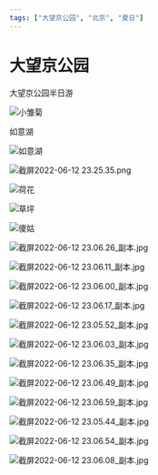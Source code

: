 ```yaml
---
tags: ["大望京公园", "北京", "夏日"]
---
```


# 大望京公园

大望京公园半日游

![小雏菊](https://0.z.wiki/images/20220612/ecba6dc96c1342caa1042f9096068ac5.jpg)

如意湖

![如意湖](https://1.z.wiki/images/20220612/d2688853bb2941edba82105220c3007f.jpg)

![截屏2022-06-12 23.25.35.png](https://2.z.wiki/images/20220612/da1a5feb81cd4154ac14401132502029.png?x-oss-process=image/resize,w_800/quality,q_80)

![荷花](https://3.z.wiki/images/20220612/e728aa20ef2940ec8e18aa557056c242.jpg)

![草坪](https://4.z.wiki/images/20220612/09000d53987f4e4087217d489f489a77.jpg)

![傻姑](https://0.z.wiki/images/20220612/db2be3faafb94478a9126b2010abe980.jpg)

![截屏2022-06-12 23.06.26_副本.jpg](https://1.z.wiki/images/20220612/6e97537393e54981af0899b3c9dfb33f.jpg)

![截屏2022-06-12 23.06.11_副本.jpg](https://2.z.wiki/images/20220612/5bb69e4f47234ba2b792aa8af4ffd3e7.jpg)

![截屏2022-06-12 23.06.00_副本.jpg](https://3.z.wiki/images/20220612/5f2ad1c6c2b6443e9e8adcfd4d7090ad.jpg)

![截屏2022-06-12 23.06.17_副本.jpg](https://4.z.wiki/images/20220612/ecea8256f93541d0945780002a2f3f48.jpg)

![截屏2022-06-12 23.05.52_副本.jpg](https://0.z.wiki/images/20220612/b332a8ad525441f0b3574177cb5478a1.jpg)

![截屏2022-06-12 23.06.03_副本.jpg](https://1.z.wiki/images/20220612/d7ddd2219e394003bc657b08639a227a.jpg)

![截屏2022-06-12 23.06.35_副本.jpg](https://2.z.wiki/images/20220612/af1e231d70534bca84c6bb2a4e1d3367.jpg)

![截屏2022-06-12 23.06.49_副本.jpg](https://3.z.wiki/images/20220612/9d89b816e2034fd49cccaf28192bce99.jpg)

![截屏2022-06-12 23.06.59_副本.jpg](https://4.z.wiki/images/20220612/142b9734943f4bbe932ec430315852a0.jpg)

![截屏2022-06-12 23.05.44_副本.jpg](https://0.z.wiki/images/20220612/50d302357b214b828b0fc7259ebbcd8f.jpg)

![截屏2022-06-12 23.06.54_副本.jpg](https://1.z.wiki/images/20220612/687047281e7d49359d6a87e5e805c7f4.jpg)

![截屏2022-06-12 23.06.08_副本.jpg](https://0.z.wiki/images/20220612/395096fdc4d74117b0c80ef4b14f8491.jpg)

